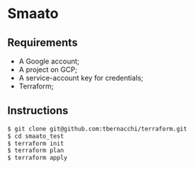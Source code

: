 Smaato
=========

Requirements
------------

- A Google account;
- A project on GCP;
- A service-account key for credentials; 
- Terraform;

Instructions
------------

```bash
$ git clone git@github.com:tbernacchi/terraform.git
$ cd smaato_test
$ terraform init 
$ terraform plan 
$ terraform apply
```
